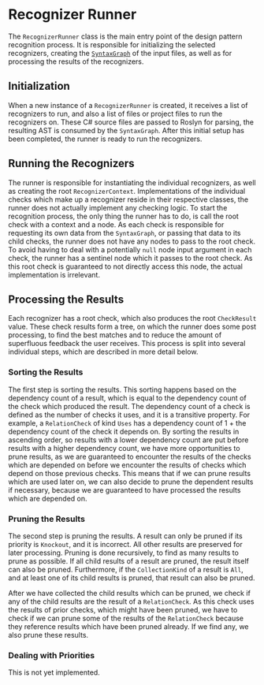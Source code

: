 # Recognizer Runner

The `RecognizerRunner` class is the main entry point of the design pattern recognition process. It
is responsible for initializing the selected recognizers, creating the
[`SyntaxGraph`](~/docs/technical/syntax_graph.md) of the input files, as well as for processing the
results of the recognizers.

## Initialization

When a new instance of a `RecognizerRunner` is created, it receives a list of recognizers to run,
and also a list of files or project files to run the recognizers on. These C# source files are
passed to Roslyn for parsing, the resulting AST is consumed by the `SyntaxGraph`. After this initial
setup has been completed, the runner is ready to run the recognizers.

## Running the Recognizers

The runner is responsible for instantiating the individual recognizers, as well as creating the root
`RecognizerContext`. Implementations of the individual checks which make up a recognizer reside in
their respective classes, the runner does not actually implement any checking logic. To start the
recognition process, the only thing the runner has to do, is call the root check with a context and
a node. As each check is responsible for requesting its own data from the `SyntaxGraph`, or passing
that data to its child checks, the runner does not have any nodes to pass to the root check. To
avoid having to deal with a potentially `null` node input argument in each check, the runner has a
sentinel node which it passes to the root check. As this root check is guaranteed to not directly
access this node, the actual implementation is irrelevant.

## Processing the Results

Each recognizer has a root check, which also produces the root `CheckResult` value. These check
results form a tree, on which the runner does some post processing, to find the best matches and to
reduce the amount of superfluous feedback the user receives. This process is split into several
individual steps, which are described in more detail below.

### Sorting the Results

The first step is sorting the results. This sorting happens based on the dependency count of a
result, which is equal to the dependency count of the check which produced the result. The
dependency count of a check is defined as the number of checks it uses, and it is a transitive
property. For example, a `RelationCheck` of kind `Uses` has a dependency count of 1 + the dependency
count of the check it depends on. By sorting the results in ascending order, so results with a lower
dependency count are put before results with a higher dependency count, we have more opportunities
to prune results, as we are guaranteed to encounter the results of the checks which are depended on
before we encounter the results of checks which depend on those previous checks. This means that if
we can prune results which are used later on, we can also decide to prune the dependent results if
necessary, because we are guaranteed to have processed the results which are depended on.

### Pruning the Results

The second step is pruning the results. A result can only be pruned if its priority is `Knockout`,
and it is incorrect. All other results are preserved for later processing. Pruning is done
recursively, to find as many results to prune as possible. If all child results of a result are
pruned, the result itself can also be pruned. Furthermore, if the `CollectionKind` of a result is
`All`, and at least one of its child results is pruned, that result can also be pruned.

After we have collected the child results which can be pruned, we check if any of the child results
are the result of a `RelationCheck`. As this check uses the results of prior checks, which might
have been pruned, we have to check if we can prune some of the results of the `RelationCheck`
because they reference results which have been pruned already. If we find any, we also prune these
results.

### Dealing with Priorities

This is not yet implemented.
